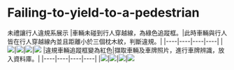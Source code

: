 # Failing-to-yield-to-a-pedestrian
未禮讓行人違規系展示
|車輛未碰到行人穿越線，為綠色追蹤框。|此時車輛與行人皆在行人穿越線內並且距離小於三個枕木紋，判斷違規。|
|----|----|----|----|
|![](show1.png)|![](show1-1.png)|![](show2.png)|![](show2-1.png)
|違規車輛追蹤框變為紅色|擷取車輛及車牌照片，進行車牌辨識，放入資料庫。|
|----|----|----|----|
|![](show3.png)|![](show3-1.png)|![](show4.png)|![](show4-1.png)
